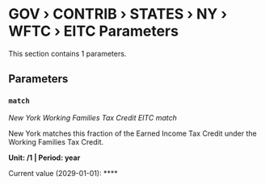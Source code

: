 # GOV › CONTRIB › STATES › NY › WFTC › EITC Parameters

This section contains 1 parameters.

## Parameters

### `match`
*New York Working Families Tax Credit EITC match*

New York matches this fraction of the Earned Income Tax Credit under the Working Families Tax Credit.

**Unit: /1 | Period: year**

Current value (2029-01-01): ****

